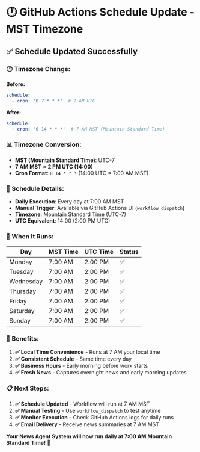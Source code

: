 # 🕐 GitHub Actions Schedule Update - MST Timezone

## ✅ **Schedule Updated Successfully**

### **🕐 Timezone Change:**

**Before:**
```yaml
schedule:
  - cron: '0 7 * * *'  # 7 AM UTC
```

**After:**
```yaml
schedule:
  - cron: '0 14 * * *'  # 7 AM MST (Mountain Standard Time)
```

### **📊 Timezone Conversion:**

- **MST (Mountain Standard Time)**: UTC-7
- **7 AM MST** = **2 PM UTC (14:00)**
- **Cron Format**: `0 14 * * *` (14:00 UTC = 7:00 AM MST)

### **🔄 Schedule Details:**

- **Daily Execution**: Every day at 7:00 AM MST
- **Manual Trigger**: Available via GitHub Actions UI (`workflow_dispatch`)
- **Timezone**: Mountain Standard Time (UTC-7)
- **UTC Equivalent**: 14:00 (2:00 PM UTC)

### **📅 When It Runs:**

| Day | MST Time | UTC Time | Status |
|-----|----------|----------|---------|
| Monday | 7:00 AM | 2:00 PM | ✅ |
| Tuesday | 7:00 AM | 2:00 PM | ✅ |
| Wednesday | 7:00 AM | 2:00 PM | ✅ |
| Thursday | 7:00 AM | 2:00 PM | ✅ |
| Friday | 7:00 AM | 2:00 PM | ✅ |
| Saturday | 7:00 AM | 2:00 PM | ✅ |
| Sunday | 7:00 AM | 2:00 PM | ✅ |

### **🎯 Benefits:**

1. **✅ Local Time Convenience** - Runs at 7 AM your local time
2. **✅ Consistent Schedule** - Same time every day
3. **✅ Business Hours** - Early morning before work starts
4. **✅ Fresh News** - Captures overnight news and early morning updates

### **📋 Next Steps:**

1. **✅ Schedule Updated** - Workflow will run at 7 AM MST
2. **✅ Manual Testing** - Use `workflow_dispatch` to test anytime
3. **✅ Monitor Execution** - Check GitHub Actions logs for daily runs
4. **✅ Email Delivery** - Receive news summaries at 7 AM MST

**Your News Agent System will now run daily at 7:00 AM Mountain Standard Time!** 🎉
